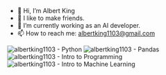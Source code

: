 - 👋 Hi, I’m Albert King
- 👀 I like to make friends.
- 🌱 I’m currently working as an AI developer.
- 📫 How to reach me: albertking1103@gmail.com

<!---
albertking1103/albertking1103 is a ✨ special ✨ repository because its `README.md` (this file) appears on your GitHub profile.
You can click the Preview link to take a look at your changes.
--->
![albertking1103 - Python](https://github.com/albertking1103/albertking1103/assets/151106645/abd6be25-3f60-4546-a053-753eef2e7396)
![albertking1103 - Pandas](https://github.com/albertking1103/albertking1103/assets/151106645/e3ca5bb6-2347-4fa9-ade5-e29f48ff3ca3)
![albertking1103 - Intro to Programming](https://github.com/albertking1103/albertking1103/assets/151106645/084b27f9-d21e-4fbd-9af3-b1e7302d8c0f)
![albertking1103 - Intro to Machine Learning](https://github.com/albertking1103/albertking1103/assets/151106645/347c4766-ed4e-4007-b52f-cca4dc153265)
